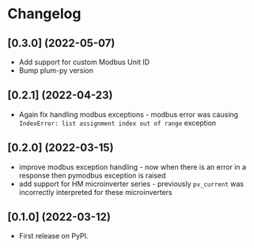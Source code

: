 # Changelog

## [0.3.0] (2022-05-07)

* Add support for custom Modbus Unit ID
* Bump plum-py version

## [0.2.1] (2022-04-23)

* Again fix handling modbus exceptions - modbus error was
  causing `IndexError: list assignment index out of range` exception

## [0.2.0] (2022-03-15)

* improve modbus exception handling - now when there is an error in
  a response then pymodbus exception is raised
* add support for HM microinverter series - previously `pv_current`
  was incorrectly interpreted for these microinverters

## [0.1.0] (2022-03-12)

* First release on PyPI.
